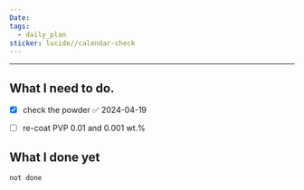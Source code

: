 ```yaml
---
Date: 
tags:
  - daily_plan
sticker: lucide//calendar-check
---
```

---
## What I need to do.

- [x] check the powder ✅ 2024-04-19
- [ ] re-coat PVP 0.01 and 0.001 wt.%



## What I done yet
```tasks
not done
```
